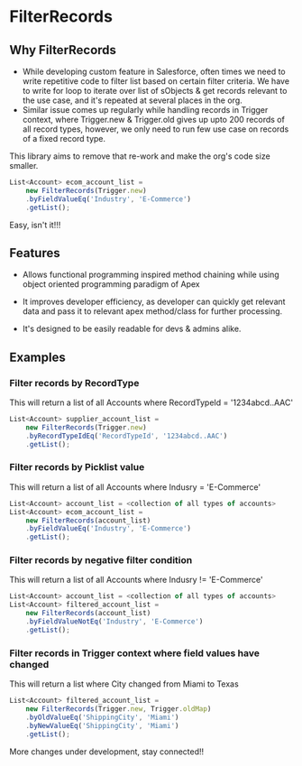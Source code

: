 # FilterRecords


## Why FilterRecords

- While developing custom feature in Salesforce, often times we need to write repetitive code to filter list based on certain filter criteria. We have to write for loop to iterate over list of sObjects & get records relevant to the use case, and it's repeated at several places in the org.
- Similar issue comes up regularly while handling records in Trigger context, where Trigger.new & Trigger.old gives up upto 200 records of all record types, however,  we only need to run few use case on records of a fixed record type.

This library aims to remove that re-work and make the org's code size smaller.

```javascript
List<Account> ecom_account_list =
    new FilterRecords(Trigger.new)
    .byFieldValueEq('Industry', 'E-Commerce')
    .getList();
```

Easy, isn't it!!!


## Features

- Allows functional programming inspired method chaining while using object oriented programming paradigm of Apex

- It improves developer efficiency, as developer can quickly get relevant data and pass it to relevant apex method/class for further processing.

- It's designed to be easily readable for devs & admins alike.


## Examples

### Filter records by RecordType

This will return a list of all Accounts where RecordTypeId = '1234abcd..AAC'

```javascript
List<Account> supplier_account_list =
    new FilterRecords(Trigger.new)
    .byRecordTypeIdEq('RecordTypeId', '1234abcd..AAC')
    .getList();
```

### Filter records by Picklist value

This will return a list of all Accounts where Indusry = 'E-Commerce'

```javascript
List<Account> account_list = <collection of all types of accounts>
List<Account> ecom_account_list =
    new FilterRecords(account_list)
    .byFieldValueEq('Industry', 'E-Commerce')
    .getList();
```


### Filter records by negative filter condition

This will return a list of all Accounts where Indusry != 'E-Commerce'

```javascript
List<Account> account_list = <collection of all types of accounts>
List<Account> filtered_account_list =
    new FilterRecords(account_list)
    .byFieldValueNotEq('Industry', 'E-Commerce')
    .getList();
```

### Filter records in Trigger context where field values have changed

This will return a list where City changed from Miami to Texas

```javascript
List<Account> filtered_account_list =
    new FilterRecords(Trigger.new, Trigger.oldMap)
    .byOldValueEq('ShippingCity', 'Miami')
    .byNewValueEq('ShippingCity', 'Miami')
    .getList();
```


More changes under development, stay connected!!
